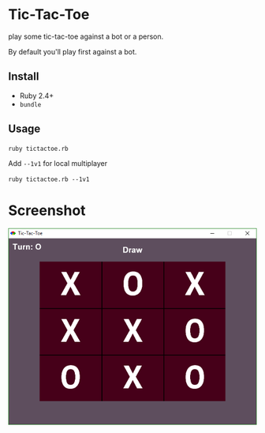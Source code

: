 # Tic-Tac-Toe
play some tic-tac-toe against a bot or a person.

By default you'll play first against a bot.

## Install
* Ruby 2.4+
* `bundle`

## Usage
`ruby tictactoe.rb`

Add `--1v1` for local multiplayer

`ruby tictactoe.rb --1v1`

# Screenshot
![Screenshot of a tictactoe game, a draw.](https://raw.githubusercontent.com/cyberarm/tictactoe/master/media/screenshot.png)
